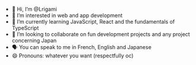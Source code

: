 - 👋 Hi, I’m @Lrigami
- 👀 I’m interested in web and app development
- 🌱 I’m currently learning JavaScript, React and the fundamentals of TypeScript
- 💞️ I’m looking to collaborate on fun development projects and any project concerning Japan
- 🗣 You can speak to me in French, English and Japanese
- 😄 Pronouns: whatever you want (respectfully oc)

<!---
Lrigami/Lrigami is a ✨ special ✨ repository because its `README.md` (this file) appears on your GitHub profile.
You can click the Preview link to take a look at your changes.
--->
